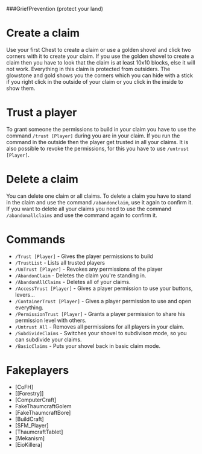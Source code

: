 ###GriefPrevention (protect your land)

 

Create a claim
==============

Use your first Chest to create a claim or use a golden shovel and click two corners with it to create your claim. If you use the golden shovel to create a claim then you have to look that the claim is at least 10x10 blocks, else it will not work. Everything in this claim is protected from outsiders.
The glowstone and gold shows you the corners which you can hide with a stick if you right click in the outside of your claim or you click in the inside to show them.
 
Trust a player
==============

To grant someone the permissions to build in your claim you have to use the command ``/trust [Player]`` during you are in your claim. If you run the command in the outside then the player get trusted in all your claims.
It is also possible to revoke the permissions, for this you have to use ``/untrust [Player]``.
 
Delete a claim
==============

You can delete one claim or all claims. To delete a claim you have to stand in the claim and use the command ``/abandonclaim``, use it again to confirm it. If you want to delete all your claims you need to use the command ``/abandonallclaims`` and use the command again to confirm it.
  
 
Commands
========
 
* ``/Trust [Player]`` - Gives the player permissions to build
* ``/TrustList`` - Lists all trusted players
* ``/UnTrust [Player]`` - Revokes any permissions of the player
* ``/AbandonClaim`` - Deletes the claim you're standing in.
* ``/AbandonAllClaims`` - Deletes all of your claims.
* ``/AccessTrust [Player]`` - Gives a player permission to use your buttons, levers...
* ``/ContainerTrust [Player]`` - Gives a player permission to use and open everything.
* ``/PermissionTrust [Player]`` - Grants a player permission to share his permission level with others.
* ``/Untrust All`` - Removes all permissions for all players in your claim.
* ``/SubdivideClaims`` - Switches your shovel to subdivison mode, so you can subdivide your claims.
* ``/BasicClaims`` - Puts your shovel back in basic claim mode.
 
Fakeplayers
===========
 
* [CoFH]
* [[Forestry]]
* [ComputerCraft]
* FakeThaumcraftGolem
* [FakeThaumcraftBore]
* [BuildCraft]
* [SFM_Player]
* [ThaumcraftTablet]
* [Mekanism]
* [EioKillera]
